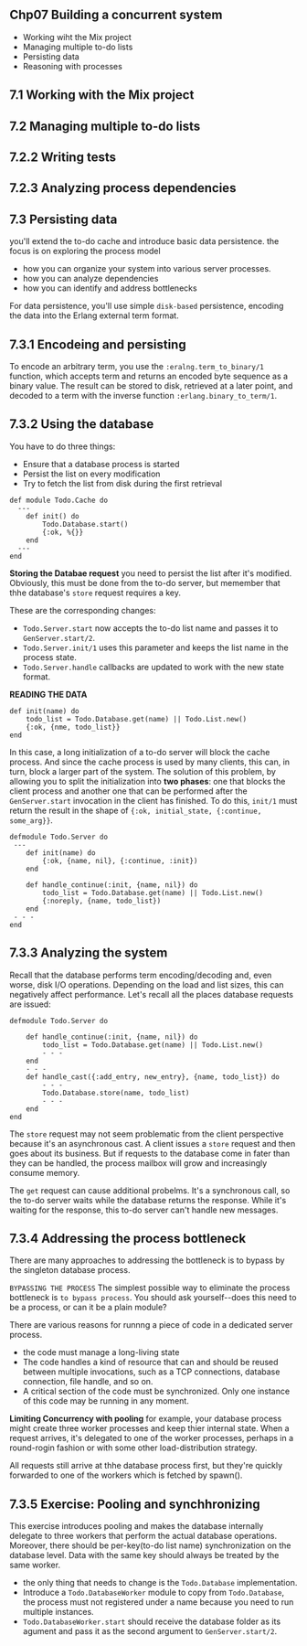 Chp07 Building a concurrent system
----
* Working wiht the Mix project
* Managing multiple to-do lists
* Persisting data
* Reasoning with processes

7.1 Working with the Mix project
----

7.2 Managing multiple to-do lists
----

7.2.2 Writing tests
-----


7.2.3 Analyzing process dependencies
----

7.3 Persisting data
----
you'll extend the to-do cache and introduce basic data persistence.
the focus is on exploring the process model
- how you can organize your system into various server processes.
- how you can analyze dependencies
- how you can identify and address bottlenecks

For data persistence, you'll use simple `disk-based` persistence, encoding the data into the Erlang external term format.

7.3.1 Encodeing and persisting
----
To encode an arbitrary term, you use the `:eralng.term_to_binary/1` function,
which accepts term and returns an encoded byte sequence as a binary value.
The result can be stored to disk, retrieved at a later point, and decoded to a term with the inverse function
`:erlang.binary_to_term/1`.

7.3.2 Using the database
----
You have to do three things:
* Ensure that a database process is started
* Persist the list on every modification
* Try to fetch the list from disk during the first retrieval

```
def module Todo.Cache do
  ---
    def init() do
        Todo.Database.start()
        {:ok, %{}}
    end
  ---
end
```

**Storing the Databae request**
you need to persist the list after it's modified. Obviously, this must be done from the to-do server, but memember that thhe database's `store` request requires a key.

These are the corresponding changes:
* `Todo.Server.start` now accepts the to-do list name and passes it to `GenServer.start/2`.
* `Todo.Server.init/1` uses this parameter and keeps the list name in the process state.
* `Todo.Server.handle` callbacks are updated to work with the new state format.

**READING THE DATA**
```
def init(name) do
    todo_list = Todo.Database.get(name) || Todo.List.new()
    {:ok, {nme, todo_list}}
end
```
In this case, a long initialization of a to-do server will block the cache process. And since the cache process is used by many clients, this can, in turn, block a larger part of the system.
The solution of this problem, by allowing you to split the initialization into **two phases**: one that blocks the client process and another one that can be performed after the `GenServer.start` invocation in the client has finished.
To do this, `init/1` must return the result in the shape of 
`{:ok, initial_state, {:continue, some_arg}}`.

```
defmodule Todo.Server do
 ---
    def init(name) do
        {:ok, {name, nil}, {:continue, :init})
    end

    def handle_continue(:init, {name, nil}) do
        todo_list = Todo.Database.get(name) || Todo.List.new()
        {:noreply, {name, todo_list})
    end
 - - -
end
```

7.3.3 Analyzing the system
----
Recall that the database performs term encoding/decoding and, even worse, disk I/O operations.
Depending on the load and list sizes, this can negatively affect performance. Let's recall all the places database requests are issued:
```
defmodule Todo.Server do

    def handle_continue(:init, {name, nil}) do
        todo_list = Todo.Database.get(name) || Todo.List.new()
        - - -
    end
    - - -
    def handle_cast({:add_entry, new_entry}, {name, todo_list}) do
        - - -
        Todo.Database.store(name, todo_list)
        - - -
    end
end
```
The `store` request may not seem problematic from the client perspective because it's an asynchronous cast.
A client issues a `store` request and then goes about its business.
But if requests to the database come in fater than they can be handled, the process mailbox will grow and increasingly consume memory.

The `get` request can cause additional probelms. It's a synchronous call, so the to-do server waits while the database returns the response. While it's waiting for the response, this to-do server can't handle new messages.

7.3.4 Addressing the process bottleneck
----
There are many approaches to addressing the bottleneck is to bypass by the singleton database process.

`BYPASSING THE PROCESS`
The simplest possible way to eliminate the process bottleneck is `to bypass process`.
You should ask yourself--does this need to be a process, or can it be a plain module?

There are various reasons for runnng a piece of code in a dedicated server process.
* the code must manage a long-living state
* The code handles a kind of resource that can and should be reused between multiple invocations, such as a TCP connections, database connection, file handle, and so on.
* A critical section of the code must be synchronized. Only one instance of this code may be running in any moment.

**Limiting Concurrency with pooling**
for example, your database process might create three worker processes and keep thier internal state. When a request arrives, it's delegated to one of the worker processes, perhaps in a round-rogin fashion or with some other load-distribution strategy.

All requests still arrive at thhe database process first, but they're quickly forwarded to one of the workers which is fetched by spawn().

7.3.5 Exercise: Pooling and synchhronizing
----
This exercise introduces pooling and makes the database internally delegate to three workers that perform the actual database operations. Moreover, there should be per-key(to-do list name) synchronization on the database level.
Data with the same key should always be treated by the same worker.
* the only thing that needs to change is the `Todo.Database` implementation.
* Introduce a `Todo.DatabaseWorker` module to copy from `Todo.Database`, the process must not registered under a name because you need to run multiple instances.
* `Todo.DatabaseWorker.start` should receive the database folder as its agument and pass it as the second argument to `GenServer.start/2`. 
